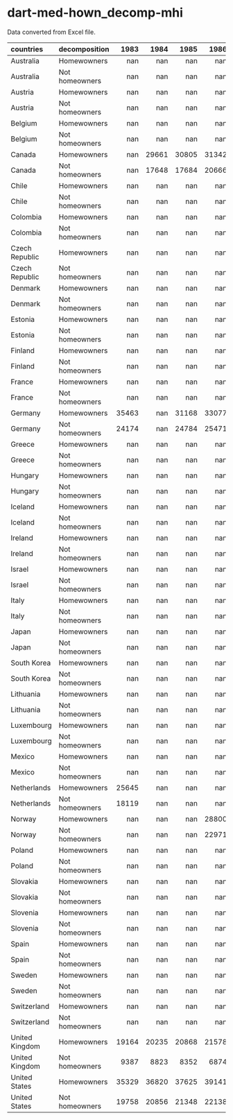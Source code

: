 # dart-med-hown_decomp-mhi

Data converted from Excel file.

| countries      | decomposition   |   1983 |   1984 |   1985 |   1986 |   1987 |   1988 |   1989 |   1990 |   1991 |   1992 |   1993 |   1994 |   1995 |   1996 |   1997 |   1998 |   1999 |   2000 |   2001 |   2002 |   2003 |   2004 |   2005 |   2006 |   2007 |   2008 |   2009 |   2010 |   2011 |   2012 |   2013 |   2014 |   2015 |   2016 |   2017 |   2018 |   2019 |   2020 |   2021 |   2022 |   2023 |
|:---------------|:----------------|-------:|-------:|-------:|-------:|-------:|-------:|-------:|-------:|-------:|-------:|-------:|-------:|-------:|-------:|-------:|-------:|-------:|-------:|-------:|-------:|-------:|-------:|-------:|-------:|-------:|-------:|-------:|-------:|-------:|-------:|-------:|-------:|-------:|-------:|-------:|-------:|-------:|-------:|-------:|-------:|-------:|
| Australia      | Homewowners     |    nan |    nan |    nan |    nan |    nan |    nan |  27896 |    nan |    nan |    nan |    nan |    nan |  24470 |    nan |    nan |    nan |    nan |    nan |  26500 |    nan |  27805 |  30181 |    nan |    nan |    nan |  36432 |    nan |  35565 |    nan |    nan |    nan |  39077 |    nan |  39321 |    nan |  40628 |    nan |  41481 |    nan |    nan |    nan |
| Australia      | Not homeowners  |    nan |    nan |    nan |    nan |    nan |    nan |  19157 |    nan |    nan |    nan |    nan |    nan |  14227 |    nan |    nan |    nan |    nan |    nan |  15517 |    nan |  17279 |  19089 |    nan |    nan |    nan |  24982 |    nan |  23350 |    nan |    nan |    nan |  26827 |    nan |  26907 |    nan |  28055 |    nan |  30125 |    nan |    nan |    nan |
| Austria        | Homewowners     |    nan |    nan |    nan |    nan |    nan |    nan |    nan |    nan |    nan |    nan |    nan |    nan |    nan |    nan |    nan |    nan |    nan |    nan |    nan |    nan |  33232 |  32736 |  32547 |    nan |  35876 |  37099 |  36730 |  37099 |  37249 |  36806 |  37872 |  37153 |  37997 |  38764 |  39438 |  37701 |  40137 |  40142 |  40793 |  41789 |    nan |
| Austria        | Not homeowners  |    nan |    nan |    nan |    nan |    nan |    nan |    nan |    nan |    nan |    nan |    nan |    nan |    nan |    nan |    nan |    nan |    nan |    nan |    nan |    nan |  23516 |  25034 |  22536 |    nan |  21605 |  22185 |  21298 |  21345 |  19351 |  20398 |  21346 |  20958 |  20312 |  22902 |  22676 |  21978 |  22859 |  21690 |  21971 |  23562 |    nan |
| Belgium        | Homewowners     |    nan |    nan |    nan |    nan |    nan |    nan |    nan |    nan |    nan |  25455 |    nan |    nan |    nan |    nan |  30644 |    nan |    nan |    nan |    nan |    nan |  33618 |  35043 |  33889 |  33858 |  34219 |  34506 |  36118 |  35681 |  35137 |  37085 |  36628 |  35936 |  37141 |  36965 |  38639 |  39348 |  38777 |  39080 |  42505 |    nan |    nan |
| Belgium        | Not homeowners  |    nan |    nan |    nan |    nan |    nan |    nan |    nan |    nan |    nan |  19793 |    nan |    nan |    nan |    nan |  19011 |    nan |    nan |    nan |    nan |    nan |  16251 |  15593 |  18382 |  17980 |  19077 |  19109 |  17796 |  15637 |  15252 |  13635 |  13478 |  14108 |  14570 |  14212 |  13560 |  14559 |  14963 |  14105 |  14440 |    nan |    nan |
| Canada         | Homewowners     |    nan |  29661 |  30805 |  31342 |  32374 |  33135 |  33663 |  33492 |  31769 |  31619 |  31193 |  31971 |  31844 |  31204 |  32012 |  32915 |  33677 |  34443 |  34695 |  34838 |  34908 |  35196 |  36444 |  36555 |  37725 |  38442 |  37349 |  37732 |  38949 |  40203 |  40780 |  40831 |  41415 |  40029 |  41227 |  42098 |  41794 |  40337 |  42709 |    nan |    nan |
| Canada         | Not homeowners  |    nan |  17648 |  17684 |  20666 |  21381 |  21339 |  22638 |  20902 |  18931 |  17749 |  16893 |  16479 |  17442 |  13891 |  14492 |  15243 |  16768 |  17943 |  17651 |  17892 |  17108 |  16831 |  17324 |  18411 |  18537 |  19366 |  17596 |  17076 |  18646 |  18096 |  17471 |  20302 |  19015 |  20111 |  19804 |  21705 |  21750 |  19707 |  22596 |    nan |    nan |
| Chile          | Homewowners     |    nan |    nan |    nan |    nan |    nan |    nan |    nan |    nan |    nan |    nan |    nan |    nan |    nan |    nan |    nan |    nan |    nan |    nan |    nan |    nan |    nan |    nan |    nan |    nan |    nan |    nan |    nan |    nan |    nan |    nan |    nan |    nan |    nan |    nan |    nan |    nan |    nan |    nan |    nan |    nan |    nan |
| Chile          | Not homeowners  |    nan |    nan |    nan |    nan |    nan |    nan |    nan |    nan |    nan |    nan |    nan |    nan |    nan |    nan |    nan |    nan |    nan |    nan |    nan |    nan |    nan |    nan |    nan |    nan |    nan |    nan |    nan |    nan |    nan |    nan |    nan |    nan |    nan |    nan |    nan |    nan |    nan |    nan |    nan |    nan |    nan |
| Colombia       | Homewowners     |    nan |    nan |    nan |    nan |    nan |    nan |    nan |    nan |    nan |    nan |    nan |    nan |    nan |    nan |    nan |    nan |    nan |    nan |    nan |    nan |    nan |    nan |    nan |    nan |    nan |    nan |    nan |    nan |    nan |    nan |    nan |    nan |    nan |    nan |    nan |    nan |    nan |    nan |    nan |    nan |    nan |
| Colombia       | Not homeowners  |    nan |    nan |    nan |    nan |    nan |    nan |    nan |    nan |    nan |    nan |    nan |    nan |    nan |    nan |    nan |    nan |    nan |    nan |    nan |    nan |    nan |    nan |    nan |    nan |    nan |    nan |    nan |    nan |    nan |    nan |    nan |    nan |    nan |    nan |    nan |    nan |    nan |    nan |    nan |    nan |    nan |
| Czech Republic | Homewowners     |    nan |    nan |    nan |    nan |    nan |    nan |    nan |    nan |    nan |    nan |    nan |    nan |    nan |    nan |    nan |    nan |    nan |    nan |    nan |    nan |    nan |  14636 |    nan |    nan |  17467 |    nan |    nan |  16722 |    nan |    nan |  17014 |    nan |    nan |  20064 |    nan |    nan |    nan |    nan |    nan |    nan |    nan |
| Czech Republic | Not homeowners  |    nan |    nan |    nan |    nan |    nan |    nan |    nan |    nan |    nan |    nan |    nan |    nan |    nan |    nan |    nan |    nan |    nan |    nan |    nan |    nan |    nan |  10615 |    nan |    nan |  13445 |    nan |    nan |  13352 |    nan |    nan |  11857 |    nan |    nan |  13772 |    nan |    nan |    nan |    nan |    nan |    nan |    nan |
| Denmark        | Homewowners     |    nan |    nan |    nan |    nan |    nan |    nan |    nan |    nan |    nan |    nan |    nan |    nan |    nan |    nan |    nan |    nan |    nan |    nan |    nan |    nan |    nan |  43750 |    nan |    nan |  48779 |    nan |    nan |  48405 |    nan |    nan |  47966 |    nan |  51526 |  52478 |  53473 |  54282 |  55043 |  57150 |  58043 |  55630 |    nan |
| Denmark        | Not homeowners  |    nan |    nan |    nan |    nan |    nan |    nan |    nan |    nan |    nan |    nan |    nan |    nan |    nan |    nan |    nan |    nan |    nan |    nan |    nan |    nan |    nan |  16044 |    nan |    nan |  27622 |    nan |    nan |  25032 |    nan |    nan |  23606 |    nan |  18850 |  19553 |  20429 |  21670 |  22143 |  22960 |  24949 |  24986 |    nan |
| Estonia        | Homewowners     |    nan |    nan |    nan |    nan |    nan |    nan |    nan |    nan |    nan |    nan |    nan |    nan |    nan |    nan |    nan |    nan |    nan |    nan |    nan |    nan |    nan |   8869 |    nan |    nan |  14044 |    nan |    nan |  11703 |    nan |    nan |  13827 |    nan |    nan |  17732 |    nan |    nan |    nan |    nan |    nan |    nan |    nan |
| Estonia        | Not homeowners  |    nan |    nan |    nan |    nan |    nan |    nan |    nan |    nan |    nan |    nan |    nan |    nan |    nan |    nan |    nan |    nan |    nan |    nan |    nan |    nan |    nan |   4901 |    nan |    nan |  10740 |    nan |    nan |   7682 |    nan |    nan |   8790 |    nan |    nan |  12292 |    nan |    nan |    nan |    nan |    nan |    nan |    nan |
| Finland        | Homewowners     |    nan |    nan |    nan |    nan |  26021 |    nan |    nan |    nan |  27847 |    nan |    nan |    nan |  24841 |    nan |    nan |    nan |    nan |  28822 |    nan |    nan |    nan |  32017 |    nan |    nan |  34942 |    nan |    nan |  36123 |    nan |    nan |  36752 |    nan |    nan |  37187 |    nan |    nan |    nan |    nan |    nan |    nan |    nan |
| Finland        | Not homeowners  |    nan |    nan |    nan |    nan |  18696 |    nan |    nan |    nan |  18998 |    nan |    nan |    nan |  13869 |    nan |    nan |    nan |    nan |  16587 |    nan |    nan |    nan |  17459 |    nan |    nan |  18572 |    nan |    nan |  18056 |    nan |    nan |  18620 |    nan |    nan |  18291 |    nan |    nan |    nan |    nan |    nan |    nan |    nan |
| France         | Homewowners     |    nan |    nan |    nan |    nan |    nan |    nan |    nan |    nan |    nan |    nan |    nan |    nan |    nan |    nan |    nan |    nan |    nan |    nan |    nan |    nan |    nan |    nan |    nan |    nan |    nan |    nan |    nan |    nan |    nan |    nan |    nan |    nan |    nan |    nan |    nan |    nan |    nan |    nan |    nan |    nan |    nan |
| France         | Not homeowners  |    nan |    nan |    nan |    nan |    nan |    nan |    nan |    nan |    nan |    nan |    nan |    nan |    nan |    nan |    nan |    nan |    nan |    nan |    nan |    nan |    nan |    nan |    nan |    nan |    nan |    nan |    nan |    nan |    nan |    nan |    nan |    nan |    nan |    nan |    nan |    nan |    nan |    nan |    nan |    nan |    nan |
| Germany        | Homewowners     |  35463 |    nan |  31168 |  33077 |  33939 |  34899 |  36222 |  36619 |  33760 |  34537 |  33774 |  34043 |  33877 |  34667 |  34208 |  35568 |  35862 |  35468 |  33551 |  34593 |  34485 |  34137 |  33100 |  34212 |  34780 |  34346 |  34789 |  35015 |  35511 |  35227 |  35666 |  36263 |  36879 |  38749 |  40022 |  41169 |  42153 |  42371 |  44567 |  42941 |    nan |
| Germany        | Not homeowners  |  24174 |    nan |  24784 |  25471 |  25901 |  27654 |  28163 |  29268 |  25900 |  25991 |  26161 |  24858 |  25225 |  24457 |  24250 |  24307 |  25643 |  25067 |  24401 |  24420 |  23238 |  22381 |  20817 |  21047 |  20947 |  21847 |  19897 |  20332 |  21283 |  20352 |  20181 |  20323 |  21357 |  21402 |  21771 |  22815 |  23157 |  25940 |  27809 |  27565 |    nan |
| Greece         | Homewowners     |    nan |    nan |    nan |    nan |    nan |    nan |    nan |    nan |    nan |    nan |    nan |    nan |    nan |    nan |    nan |    nan |    nan |    nan |    nan |    nan |    nan |    nan |    nan |  20432 |  21190 |  20950 |  21641 |  17635 |  13654 |  11465 |  10338 |  10422 |  10205 |  12261 |  12888 |  14185 |  14889 |  14635 |  15905 |    nan |    nan |
| Greece         | Not homeowners  |    nan |    nan |    nan |    nan |    nan |    nan |    nan |    nan |    nan |    nan |    nan |    nan |    nan |    nan |    nan |    nan |    nan |    nan |    nan |    nan |    nan |    nan |    nan |  19024 |  19763 |  19576 |  18949 |  16009 |  12642 |  11755 |  10961 |  11910 |  11946 |  14224 |  14937 |  15994 |  16894 |  15626 |  17129 |    nan |    nan |
| Hungary        | Homewowners     |    nan |    nan |    nan |    nan |    nan |    nan |    nan |    nan |    nan |    nan |    nan |    nan |    nan |    nan |    nan |    nan |    nan |    nan |    nan |    nan |    nan |    nan |    nan |    nan |    nan |    nan |    nan |    nan |    nan |    nan |    nan |    nan |    nan |    nan |    nan |    nan |    nan |    nan |    nan |    nan |    nan |
| Hungary        | Not homeowners  |    nan |    nan |    nan |    nan |    nan |    nan |    nan |    nan |    nan |    nan |    nan |    nan |    nan |    nan |    nan |    nan |    nan |    nan |    nan |    nan |    nan |    nan |    nan |    nan |    nan |    nan |    nan |    nan |    nan |    nan |    nan |    nan |    nan |    nan |    nan |    nan |    nan |    nan |    nan |    nan |    nan |
| Iceland        | Homewowners     |    nan |    nan |    nan |    nan |    nan |    nan |    nan |    nan |    nan |    nan |    nan |    nan |    nan |    nan |    nan |    nan |    nan |    nan |    nan |    nan |  36895 |  38746 |  41256 |  45157 |  47803 |  46799 |  39957 |  38691 |  37580 |  38893 |  40607 |  43659 |  47017 |  51681 |  54997 |    nan |    nan |    nan |    nan |    nan |    nan |
| Iceland        | Not homeowners  |    nan |    nan |    nan |    nan |    nan |    nan |    nan |    nan |    nan |    nan |    nan |    nan |    nan |    nan |    nan |    nan |    nan |    nan |    nan |    nan |  25798 |  24601 |  27564 |  29194 |  27863 |  28829 |  21498 |  20585 |  18377 |  21709 |  25039 |  24454 |  26388 |  31672 |  33863 |    nan |    nan |    nan |    nan |    nan |    nan |
| Ireland        | Homewowners     |    nan |    nan |    nan |    nan |  13578 |    nan |    nan |    nan |    nan |    nan |    nan |    nan |    nan |    nan |    nan |    nan |    nan |    nan |    nan |  26748 |  26525 |  27389 |  27711 |  29218 |  27195 |  24416 |  21947 |  22606 |  21514 |  22131 |  22793 |  25357 |  27092 |  28025 |  32958 |  32612 |  34625 |  35907 |  38089 |    nan |    nan |
| Ireland        | Not homeowners  |    nan |    nan |    nan |    nan |   4612 |    nan |    nan |    nan |    nan |    nan |    nan |    nan |    nan |    nan |    nan |    nan |    nan |    nan |    nan |   9061 |   9576 |   7950 |   9645 |   8786 |  11090 |   8073 |   4379 |   5479 |   7124 |   6397 |   8096 |  10029 |  10975 |  12548 |  14201 |  16100 |  15882 |  16551 |  16774 |    nan |    nan |
| Israel         | Homewowners     |    nan |    nan |    nan |    nan |    nan |    nan |    nan |    nan |    nan |  15828 |    nan |    nan |    nan |    nan |  16686 |    nan |    nan |    nan |  16946 |  15957 |  15639 |  16470 |  16586 |  16776 |  18021 |  17756 |  17772 |  18226 |  18485 |  19065 |  21270 |  22395 |  23134 |  23099 |  25306 |  25546 |  24015 |  22088 |  23557 |    nan |    nan |
| Israel         | Not homeowners  |    nan |    nan |    nan |    nan |    nan |    nan |    nan |    nan |    nan |   9631 |    nan |    nan |    nan |    nan |   9872 |    nan |    nan |    nan |  11163 |   9250 |  10215 |  10389 |  11884 |  11980 |  13540 |  15055 |  12652 |  13824 |  13369 |  15904 |  16582 |  16592 |  17348 |  18254 |  19059 |  21488 |  20144 |  15773 |  18032 |    nan |    nan |
| Italy          | Homewowners     |    nan |    nan |    nan |    nan |    nan |    nan |    nan |    nan |    nan |    nan |    nan |    nan |    nan |    nan |    nan |    nan |    nan |    nan |    nan |    nan |    nan |    nan |    nan |    nan |    nan |    nan |    nan |    nan |    nan |    nan |    nan |  17763 |    nan |  18007 |    nan |    nan |    nan |  18169 |    nan |    nan |    nan |
| Italy          | Not homeowners  |    nan |    nan |    nan |    nan |    nan |    nan |    nan |    nan |    nan |    nan |    nan |    nan |    nan |    nan |    nan |    nan |    nan |    nan |    nan |    nan |    nan |    nan |    nan |    nan |    nan |    nan |    nan |    nan |    nan |    nan |    nan |  11838 |    nan |  12884 |    nan |    nan |    nan |  12015 |    nan |    nan |    nan |
| Japan          | Homewowners     |    nan |    nan |    nan |    nan |    nan |    nan |    nan |    nan |    nan |    nan |    nan |    nan |    nan |    nan |    nan |    nan |    nan |    nan |    nan |    nan |    nan |    nan |    nan |    nan |    nan |  28029 |  27062 |  28205 |  25616 |  26139 |  26389 |  26687 |  26468 |  26881 |  26582 |  25581 |  26366 |  27199 |    nan |    nan |    nan |
| Japan          | Not homeowners  |    nan |    nan |    nan |    nan |    nan |    nan |    nan |    nan |    nan |    nan |    nan |    nan |    nan |    nan |    nan |    nan |    nan |    nan |    nan |    nan |    nan |    nan |    nan |    nan |    nan |  23566 |  23891 |  24634 |  21795 |  21715 |  22405 |  22554 |  23991 |  23359 |  25233 |  23660 |  24756 |  25518 |    nan |    nan |    nan |
| South Korea    | Homewowners     |    nan |    nan |    nan |    nan |    nan |    nan |    nan |    nan |    nan |    nan |    nan |    nan |    nan |    nan |    nan |    nan |    nan |    nan |    nan |    nan |    nan |    nan |    nan |    nan |    nan |    nan |    nan |    nan |    nan |    nan |    nan |    nan |    nan |    nan |    nan |    nan |    nan |    nan |    nan |    nan |    nan |
| South Korea    | Not homeowners  |    nan |    nan |    nan |    nan |    nan |    nan |    nan |    nan |    nan |    nan |    nan |    nan |    nan |    nan |    nan |    nan |    nan |    nan |    nan |    nan |    nan |    nan |    nan |    nan |    nan |    nan |    nan |    nan |    nan |    nan |    nan |    nan |    nan |    nan |    nan |    nan |    nan |    nan |    nan |    nan |    nan |
| Lithuania      | Homewowners     |    nan |    nan |    nan |    nan |    nan |    nan |    nan |    nan |    nan |    nan |    nan |    nan |    nan |    nan |    nan |    nan |    nan |    nan |    nan |    nan |    nan |    nan |    nan |    nan |    nan |    nan |   9052 |   8212 |   9167 |   9502 |  10739 |  11377 |  12751 |  13841 |  14648 |  15615 |  21322 |  22770 |  22763 |    nan |    nan |
| Lithuania      | Not homeowners  |    nan |    nan |    nan |    nan |    nan |    nan |    nan |    nan |    nan |    nan |    nan |    nan |    nan |    nan |    nan |    nan |    nan |    nan |    nan |    nan |    nan |    nan |    nan |    nan |    nan |    nan |   5507 |   4269 |   6668 |   6938 |   7824 |   7908 |   8872 |   8938 |  10402 |   9320 |  15863 |  17278 |  17527 |    nan |    nan |
| Luxembourg     | Homewowners     |    nan |    nan |    nan |    nan |    nan |    nan |    nan |    nan |    nan |    nan |    nan |    nan |    nan |    nan |    nan |    nan |    nan |    nan |    nan |  37675 |  39159 |  38407 |  39901 |  39628 |  41670 |  39931 |  41081 |  42546 |  39098 |  40082 |  40163 |  42733 |  42791 |  43249 |  39362 |  44171 |  42895 |    nan |  55796 |  54892 |  52724 |
| Luxembourg     | Not homeowners  |    nan |    nan |    nan |    nan |    nan |    nan |    nan |    nan |    nan |    nan |    nan |    nan |    nan |    nan |    nan |    nan |    nan |    nan |    nan |  34559 |  32207 |  33468 |  30293 |  30962 |  34204 |  30428 |  29172 |  28468 |  27850 |  23542 |  25220 |  26594 |  27587 |  30608 |  28987 |  34508 |  31350 |    nan |  41133 |  41016 |  43578 |
| Mexico         | Homewowners     |    nan |    nan |    nan |    nan |    nan |    nan |    nan |    nan |    nan |    nan |    nan |    nan |    nan |    nan |    nan |    nan |    nan |    nan |    nan |    nan |    nan |    nan |    nan |    nan |    nan |    nan |    nan |    nan |    nan |    nan |    nan |    nan |    nan |    nan |    nan |    nan |    nan |    nan |    nan |    nan |    nan |
| Mexico         | Not homeowners  |    nan |    nan |    nan |    nan |    nan |    nan |    nan |    nan |    nan |    nan |    nan |    nan |    nan |    nan |    nan |    nan |    nan |    nan |    nan |    nan |    nan |    nan |    nan |    nan |    nan |    nan |    nan |    nan |    nan |    nan |    nan |    nan |    nan |    nan |    nan |    nan |    nan |    nan |    nan |    nan |    nan |
| Netherlands    | Homewowners     |  25645 |    nan |    nan |    nan |  16945 |    nan |    nan |  32644 |    nan |    nan |  33921 |    nan |    nan |    nan |    nan |    nan |  36174 |    nan |    nan |    nan |    nan |  38999 |  39154 |  39996 |  45497 |  45756 |  46015 |  45753 |  45770 |  45383 |  42141 |  42212 |  43070 |  43587 |  44115 |  44706 |  46697 |  50377 |  51254 |    nan |    nan |
| Netherlands    | Not homeowners  |  18119 |    nan |    nan |    nan |  27829 |    nan |    nan |  20865 |    nan |    nan |  19045 |    nan |    nan |    nan |    nan |    nan |  18192 |    nan |    nan |    nan |    nan |  13988 |  12367 |  12204 |  18894 |  18585 |  19125 |  17790 |  17355 |  17996 |  15782 |  14622 |  14759 |  14480 |  15845 |  16437 |  17189 |  16320 |  17346 |    nan |    nan |
| Norway         | Homewowners     |    nan |    nan |    nan |  28800 |    nan |    nan |    nan |    nan |    nan |    nan |    nan |    nan |    nan |    nan |    nan |    nan |    nan |    nan |    nan |    nan |    nan |    nan |    nan |    nan |    nan |    nan |    nan |    nan |    nan |    nan |    nan |    nan |    nan |    nan |    nan |    nan |    nan |    nan |    nan |    nan |    nan |
| Norway         | Not homeowners  |    nan |    nan |    nan |  22971 |    nan |    nan |    nan |    nan |    nan |    nan |    nan |    nan |    nan |    nan |    nan |    nan |    nan |    nan |    nan |    nan |    nan |    nan |    nan |    nan |    nan |    nan |    nan |    nan |    nan |    nan |    nan |    nan |    nan |    nan |    nan |    nan |    nan |    nan |    nan |    nan |    nan |
| Poland         | Homewowners     |    nan |    nan |    nan |    nan |    nan |    nan |    nan |    nan |    nan |    nan |    nan |    nan |    nan |    nan |    nan |    nan |    nan |    nan |    nan |    nan |    nan |    nan |    nan |    nan |    nan |    nan |    nan |    nan |    nan |    nan |    nan |    nan |    nan |    nan |    nan |    nan |    nan |    nan |    nan |    nan |    nan |
| Poland         | Not homeowners  |    nan |    nan |    nan |    nan |    nan |    nan |    nan |    nan |    nan |    nan |    nan |    nan |    nan |    nan |    nan |    nan |    nan |    nan |    nan |    nan |    nan |    nan |    nan |    nan |    nan |    nan |    nan |    nan |    nan |    nan |    nan |    nan |    nan |    nan |    nan |    nan |    nan |    nan |    nan |    nan |    nan |
| Slovakia       | Homewowners     |    nan |    nan |    nan |    nan |    nan |    nan |    nan |    nan |    nan |    nan |    nan |    nan |    nan |    nan |    nan |    nan |    nan |    nan |    nan |    nan |    nan |   9398 |    nan |    nan |  11972 |    nan |    nan |  12092 |    nan |    nan |  12412 |  13489 |  13396 |  14067 |  14963 |  15700 |    nan |    nan |    nan |    nan |    nan |
| Slovakia       | Not homeowners  |    nan |    nan |    nan |    nan |    nan |    nan |    nan |    nan |    nan |    nan |    nan |    nan |    nan |    nan |    nan |    nan |    nan |    nan |    nan |    nan |    nan |   7250 |    nan |    nan |  10835 |    nan |    nan |  11099 |    nan |    nan |  10136 |  12352 |  12515 |  11917 |  12538 |  13731 |    nan |    nan |    nan |    nan |    nan |
| Slovenia       | Homewowners     |    nan |    nan |    nan |    nan |    nan |    nan |    nan |    nan |    nan |    nan |    nan |    nan |    nan |    nan |    nan |    nan |    nan |    nan |    nan |    nan |    nan |    nan |    nan |    nan |    nan |    nan |    nan |    nan |    nan |    nan |    nan |    nan |    nan |    nan |    nan |    nan |    nan |    nan |    nan |    nan |    nan |
| Slovenia       | Not homeowners  |    nan |    nan |    nan |    nan |    nan |    nan |    nan |    nan |    nan |    nan |    nan |    nan |    nan |    nan |    nan |    nan |    nan |    nan |    nan |    nan |    nan |    nan |    nan |    nan |    nan |    nan |    nan |    nan |    nan |    nan |    nan |    nan |    nan |    nan |    nan |    nan |    nan |    nan |    nan |    nan |    nan |
| Spain          | Homewowners     |    nan |    nan |    nan |    nan |    nan |    nan |    nan |    nan |    nan |    nan |    nan |    nan |    nan |    nan |    nan |    nan |    nan |    nan |    nan |    nan |    nan |  19466 |  20294 |  21239 |  26125 |  24961 |  23292 |  21962 |  20641 |  19145 |  17463 |  17704 |  18264 |  19874 |  20759 |  20981 |  22495 |  20750 |  22910 |  23486 |    nan |
| Spain          | Not homeowners  |    nan |    nan |    nan |    nan |    nan |    nan |    nan |    nan |    nan |    nan |    nan |    nan |    nan |    nan |    nan |    nan |    nan |    nan |    nan |    nan |    nan |  15236 |  16256 |  17678 |  17340 |  16918 |  15990 |  14944 |  13881 |  12861 |  11461 |  12117 |  12595 |  13557 |  15378 |  14956 |  16132 |  13332 |  15894 |  18659 |    nan |
| Sweden         | Homewowners     |    nan |    nan |    nan |    nan |    nan |    nan |    nan |    nan |    nan |    nan |    nan |    nan |  20164 |    nan |    nan |    nan |    nan |  25388 |  26264 |  26565 |  26836 |  27854 |  28462 |  29626 |  31302 |  31993 |  31951 |  31967 |  34060 |  34296 |  33570 |  34342 |  35619 |  36783 |  37160 |  36837 |  37437 |  37688 |  38120 |    nan |    nan |
| Sweden         | Not homeowners  |    nan |    nan |    nan |    nan |    nan |    nan |    nan |    nan |    nan |    nan |    nan |    nan |   8000 |    nan |    nan |    nan |    nan |  13053 |  15046 |  13779 |  13804 |  15289 |  15366 |  16674 |  17399 |  18423 |  17582 |  15913 |  17421 |  17509 |  14854 |  14040 |  15428 |  16519 |  16329 |  17199 |  17460 |  17527 |  18470 |    nan |    nan |
| Switzerland    | Homewowners     |    nan |    nan |    nan |    nan |    nan |    nan |    nan |    nan |    nan |  41390 |    nan |    nan |    nan |    nan |    nan |    nan |    nan |  43937 |    nan |  45840 |    nan |  44042 |    nan |  49573 |  50070 |  50633 |  51560 |  52259 |  53749 |  54514 |  52963 |  53822 |  53961 |  54627 |  55505 |  54147 |  54258 |  53857 |  54952 |  55208 |    nan |
| Switzerland    | Not homeowners  |    nan |    nan |    nan |    nan |    nan |    nan |    nan |    nan |    nan |  33596 |    nan |    nan |    nan |    nan |    nan |    nan |    nan |  37408 |    nan |  38847 |    nan |  38088 |    nan |  39932 |  40987 |  41622 |  40813 |  40693 |  43416 |  44242 |  40961 |  41671 |  41059 |  41619 |  41881 |  42579 |  42673 |  43107 |  43248 |  42299 |    nan |
| United Kingdom | Homewowners     |  19164 |  20235 |  20868 |  21578 |  22290 |  23595 |  24763 |  24717 |  24792 |  24119 |  23364 |  24279 |  24627 |  25929 |  26291 |  27274 |  27505 |  29054 |  29435 |  29810 |  29737 |  31112 |  31345 |  31639 |  32498 |  31887 |  31237 |  31061 |  30147 |  30273 |  30564 |  31447 |  31757 |  32055 |  32648 |  32266 |  33153 |  30936 |  32280 |    nan |    nan |
| United Kingdom | Not homeowners  |   9387 |   8823 |   8352 |   6874 |   8021 |   8149 |   8029 |   8823 |   7137 |   5866 |   4529 |   3661 |   3577 |   3622 |   4638 |   4630 |   4763 |   5512 |   6634 |   7359 |   8098 |   8419 |   9216 |  10260 |  10781 |  11130 |  10129 |  10022 |  11250 |  10827 |  11798 |  12580 |  13152 |  14164 |  13780 |  15402 |  16865 |  14495 |  14574 |    nan |    nan |
| United States  | Homewowners     |  35329 |  36820 |  37625 |  39141 |  40000 |  40276 |  41082 |  39397 |  39243 |  38672 |  38410 |  39197 |  39507 |  39850 |  41032 |  42592 |  43627 |  43683 |  43177 |  42880 |  43226 |  42233 |  43303 |  43586 |  44305 |  42466 |  41275 |  41322 |  40750 |  40603 |  40921 |  42055 |  44027 |  44832 |  45091 |  46134 |  48294 |  46645 |  47425 |  45650 |    nan |
| United States  | Not homeowners  |  19758 |  20856 |  21348 |  22138 |  21662 |  22329 |  22690 |  21923 |  20698 |  19969 |  19593 |  20208 |  20395 |  20724 |  21704 |  22269 |  22959 |  24170 |  23243 |  22631 |  21320 |  21413 |  21740 |  21895 |  22787 |  21198 |  19995 |  19470 |  19494 |  20244 |  21262 |  21748 |  23403 |  25184 |  25154 |  26064 |  27306 |  25450 |  26296 |  26970 |    nan |
